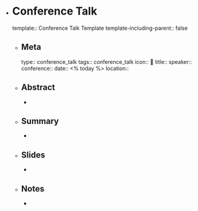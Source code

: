 - # Conference Talk
  template:: Conference Talk Template
  template-including-parent:: false
	- ## Meta
	  type:: conference_talk
	  tags:: conference_talk
	  icon:: 🦜
	  title:: 
	  speaker:: 
	  conference:: 
	  date:: <% today %>
	  location::
	- ## Abstract
		-
	- ## Summary
		-
	- ## Slides
		-
	- ## Notes
		-